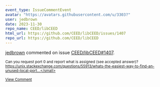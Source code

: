 ```yaml
---
event_type: IssueCommentEvent
avatar: "https://avatars.githubusercontent.com/u/3303?"
user: jedbrown
date: 2023-11-30
repo_name: CEED/libCEED
html_url: https://github.com/CEED/libCEED/issues/1407
repo_url: https://github.com/CEED/libCEED
---
```


<a href='https://github.com/jedbrown' target='_blank'>jedbrown</a> commented on issue <a href='https://github.com/CEED/libCEED/issues/1407' target='_blank'>CEED/libCEED#1407</a>.

<small>Can you request port 0 and report what is assigned (see accepted answer)? https://unix.stackexchange.com/questions/55913/whats-the-easiest-way-to-find-an-unused-local-port...</small>

<a href='https://github.com/CEED/libCEED/issues/1407' target='_blank'>View Comment</a>